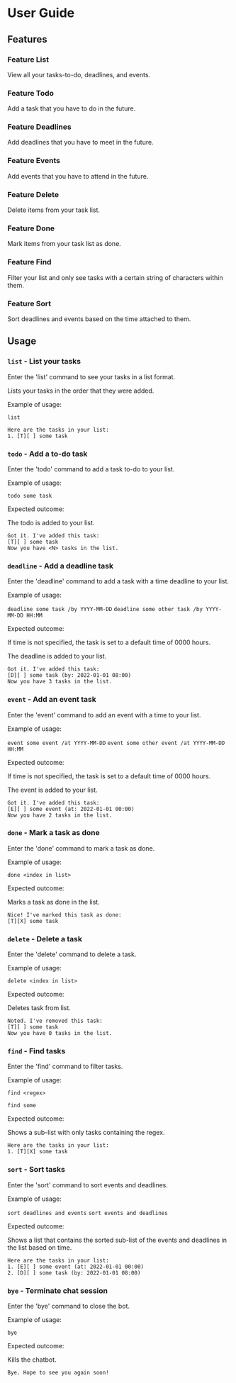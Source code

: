 # User Guide

## Features

### Feature List

View all your tasks-to-do, deadlines, and events.

### Feature Todo

Add a task that you have to do in the future.

### Feature Deadlines

Add deadlines that you have to meet in the future.

### Feature Events

Add events that you have to attend in the future.

### Feature Delete

Delete items from your task list.

### Feature Done

Mark items from your task list as done.

### Feature Find

Filter your list and only see tasks with a certain string of
characters within them.

### Feature Sort

Sort deadlines and events based on the time attached to them.

## Usage

### `list` - List your tasks

Enter the 'list' command to see your tasks
in a list format.

Lists your tasks in the order that they were added.

Example of usage:

`list`

```
Here are the tasks in your list:
1. [T][ ] some task
```

### `todo` - Add a to-do task

Enter the 'todo' command to add a task to-do to your list.

Example of usage:

`todo some task`

Expected outcome:

The todo is added to your list.

```
Got it. I've added this task:
[T][ ] some task
Now you have <N> tasks in the list.
```

### `deadline` - Add a deadline task

Enter the 'deadline' command to add a task with a time deadline to your list.

Example of usage:

`deadline some task /by YYYY-MM-DD`
`deadline some other task /by YYYY-MM-DD HH:MM`

Expected outcome:

If time is not specified, the task is set to a default time of
0000 hours.

The deadline is added to your list.

```
Got it. I've added this task:
[D][ ] some task (by: 2022-01-01 08:00)
Now you have 3 tasks in the list.
```

### `event` - Add an event task

Enter the 'event' command to add an event with a time to your list.

Example of usage:

`event some event /at YYYY-MM-DD`
`event some other event /at YYYY-MM-DD HH:MM`

Expected outcome:

If time is not specified, the task is set to a default time of
0000 hours.

The event is added to your list.

```
Got it. I've added this task:
[E][ ] some event (at: 2022-01-01 00:00)
Now you have 2 tasks in the list.
```

### `done` - Mark a task as done

Enter the 'done' command to mark a task as done.

Example of usage:

`done <index in list>`

Expected outcome:

Marks a task as done in the list.

```
Nice! I've marked this task as done:
[T][X] some task
```

### `delete` - Delete a task

Enter the 'delete' command to delete a task.

Example of usage:

`delete <index in list>`

Expected outcome:

Deletes task from list.

```
Noted. I've removed this task:
[T][ ] some task
Now you have 0 tasks in the list.
```

### `find` - Find tasks

Enter the 'find' command to filter tasks.

Example of usage:

`find <regex>`

`find some`

Expected outcome:

Shows a sub-list with only tasks containing the regex.

```
Here are the tasks in your list:
1. [T][X] some task
```

### `sort` - Sort tasks

Enter the 'sort' command to sort events and deadlines.

Example of usage:

`sort deadlines and events`
`sort events and deadlines`

Expected outcome:

Shows a list that contains the sorted sub-list of
the events and deadlines in the list based on time.

```
Here are the tasks in your list:
1. [E][ ] some event (at: 2022-01-01 00:00)
2. [D][ ] some task (by: 2022-01-01 08:00)
```

### `bye` - Terminate chat session

Enter the 'bye' command to close the bot.

Example of usage:

`bye`

Expected outcome:

Kills the chatbot.

```
Bye. Hope to see you again soon!
```
